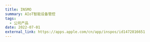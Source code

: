 ```yaml
---
title: INSMO
summary: AIoT智能设备管控
tags:
  - 公司产品
date: 2022-07-01
external_link: https://apps.apple.com/cn/app/inspos/id1472816651
---
```

